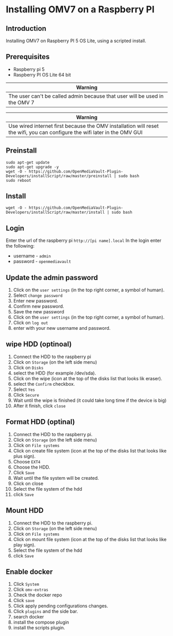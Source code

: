 
# Installing OMV7 on a Raspberry PI

## Introduction

Installing OMV7 on Raspberry PI 5 OS Lite, using a scripted install.

## Prerequisites
- Raspberry pi 5
- Raspberry PI OS Lite 64 bit

|**Warning**|
|--|
|The user can't be called admin because that user will be used in the OMV 7|

|**Warning**|
|--|
|Use wired internet first because the OMV installation will reset the wifi, you can configure the wifi later in the OMV GUI|


## Preinstall

	sudo apt-get update
	sudo apt-get upgrade -y
	wget -O - https://github.com/OpenMediaVault-Plugin-Developers/installScript/raw/master/preinstall | sudo bash
	sudo reboot

## Install
	wget -O - https://github.com/OpenMediaVault-Plugin-Developers/installScript/raw/master/install | sudo bash

## Login
Enter the url of the raspberry pi `http://[pi name].local`
In the login enter the following:
- username - `admin`
- password - `openmediavault`

## Update the admin password
1. Click on the `user settings` (in the top right corner, a symbol of human).
2. Select `change password`
3. Enter new password.
4. Confirm new password.
5. Save the new password
6. Click on the `user settings` (in the top right corner, a symbol of human).
7. Click on `log out`
8. enter with your new username and password.

## wipe HDD (optinoal)
1. Connect the HDD to the raspberry pi
2. Click on `Storage` (on the left side menu)
3. Click on `Disks`
4. select the HDD (for example /dev/sda).
5. Click on the wipe (icon at the top of the disks list that looks lik eraser).
6. select the `Confirm` checkbox.
7. Select `Yes`
8. Click `Secure`
9. Wait until the wipe is finished (it could take long time if the device is big)
10. After it finish, click `close`

## Format HDD (optinal)
1. Connect the HDD to the raspberry pi.
2. Click on `Storage` (on the left side menu)
3. Click on `File systems`
4. Click on create file system  (icon at the top of the disks list that looks like plus sign).
5. Choose `EXT4`
6. Choose the HDD.
7. Click `Save`
8. Wait until the file system will be created.
9. Click on close
10. Select the file system of the hdd
11. click `Save`

## Mount HDD
1. Connect the HDD to the raspberry pi.
2. Click on `Storage` (on the left side menu)
3. Click on `File systems`
4. Click on mount file system  (icon at the top of the disks list that looks like play sign).
5. Select the file system of the hdd
6.  click `Save`

## Enable docker
1. Click `System`
2. Click `omv-extras`
3. Check the docker repo
4. Click `save`
5. Click apply pending configurations changes.
6. Click `plugins` and the side bar.
7. search docker
8. install the compose plugin
9. install the scripts plugin.
